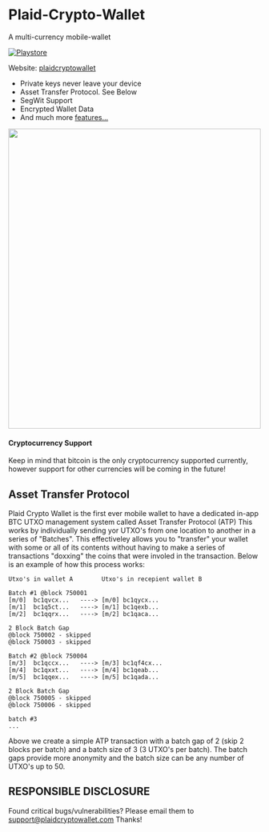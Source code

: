# Plaid-Crypto-Wallet
A multi-currency mobile-wallet


[![Playstore](https://upload.wikimedia.org/wikipedia/commons/7/78/Google_Play_Store_badge_EN.svg)](https://play.google.com/store/apps/details?id=com.intuisoft.plaid)

Website: [plaidcryptowallet](https://plaidcryptowallet.com)

* Private keys never leave your device
* Asset Transfer Protocol. See Below
* SegWit Support
* Encrypted Wallet Data
* And much more [features...](https://plaidcryptowallet.com)

<img src="https://github.com/intuisoftllc/Plaid-Crypto-Wallet/blob/main/docs/pictures/phone_app.svg" width="100%" height="600">

#### Cryptocurrency Support
Keep in mind that bitcoin is the only cryptocurrency supported currently, however support for other currencies will be coming in the future!

## Asset Transfer Protocol
Plaid Crypto Wallet is the first ever mobile wallet to have a dedicated in-app BTC UTXO management system called Asset Transfer Protocol (ATP)
This works by individually sending yor UTXO's from one location to another in a series of "Batches". This effectiveley allows you to "transfer"
your wallet with some or all of its contents without having to make a series of transactions "doxxing" the coins that were involed in the transaction.
Below is an example of how this process works:

```
Utxo's in wallet A        Utxo's in recepient wallet B

Batch #1 @block 750001
[m/0]  bc1qvcx...   ----> [m/0] bc1qycx...    
[m/1]  bc1q5ct...   ----> [m/1] bc1qexb...      
[m/2]  bc1qqrx...   ----> [m/2] bc1qaca...

2 Block Batch Gap
@block 750002 - skipped
@block 750003 - skipped

Batch #2 @block 750004
[m/3]  bc1qccx...   ----> [m/3] bc1qf4cx...    
[m/4]  bc1qxxt...   ----> [m/4] bc1qeab...      
[m/5]  bc1qqex...   ----> [m/5] bc1qada...

2 Block Batch Gap
@block 750005 - skipped
@block 750006 - skipped

batch #3
...
```

Above we create a simple ATP transaction with a batch gap of 2 (skip 2 blocks per batch) and a batch size of 3 (3 UTXO's per batch).
The batch gaps provide more anonymity and the batch size can be any number of UTXO's up to 50.

## RESPONSIBLE DISCLOSURE

Found critical bugs/vulnerabilities? Please email them to support@plaidcryptowallet.com
Thanks!
